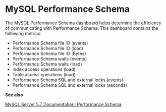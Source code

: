 # MySQL Performance Schema

The MySQL Performance Schema dashboard helps determine the efficiency of
communicating with Performance Schema. This dashboard contains the following
metrics:

* Performance Schema file IO (events)
* Performance Schema file IO (load)
* Performance Schema file IO (Bytes)
* Performance Schema waits (events)
* Performance Schema waits (load)
* Index access operations (load)
* Table access operations (load)
* Performance Schema SQL and external locks (events)
* Performance Schema SQL and external locks (seconds)

**See also**

[MySQL Server 5.7 Documentation: Performance Schema](https://dev.mysql.com/doc/refman/5.7/en/performance-schema.html)
